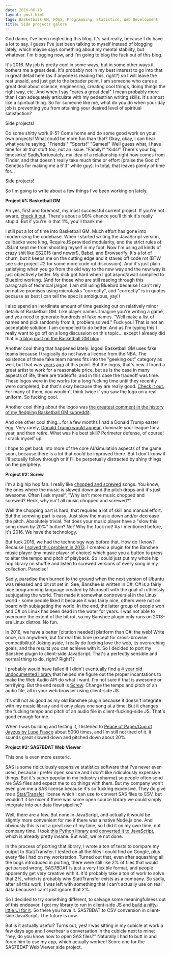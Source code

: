 ```yaml
---
date: 2016-06-18
layout: post.html
tags: Basketball GM, FOSS, Programming, Statistics, Web Development
title: Side projects galore
---
```


God damn, I've been neglecting this blog. It's sad really, because I do have a lot to say. I guess I've just been talking to myself instead of blogging lately, which maybe says something about my mental stability, but whatever. I'm blogging now, and I'm going to blog the fuck out of this blog.

It's 2016. My job is pretty cool in some ways, but in some other ways it bothers me a great deal. It's probably not in my best interest to go into that in great detail here (as if anyone is reading this, right?) so I will leave the rest unsaid, and just get to the broader point. I am someone who cares a great deal about science, engineering, creating cool things, doing things the right way, etc. And when I say "cares a great deal" I mean probably more than I can adequately articulate with my pedestrian writing skills. It's almost like a spiritual thing. So for someone like me, what do you do when your day job is preventing you from attaining your desired level of spiritual satisfaction?

Side projects!

<!--more-->

Do some shitty work 9-5? Come home and do some good work on your own projects! What could be more fun than that? Okay, okay, I can hear what you're saying. "Friends!" "Sports!" "Games!" Well guess what, I have time for all that stuff too, not an issue. "Family!" "Kids!" There's your big timesinks! Sadly/fortunately, my idea of a relationship right now comes from Tinder, and that doesn't really take much time or effort (praise the God of Genetics for making me a 6'3" white guy). In total, that leaves plenty of time for...

Side projects!

So I'm going to write about a few things I've been working on lately.

<b>Project #1: Basketball GM</b>

Ah yes, first and foremost, my most successful current project. If you're not aware, <a href="https://basketball-gm.com/">check it out</a>. There's about a 99% chance you'll think it's really stupid. But if you're in that 1%, you'll thank me.

I still put a lot of time into Basketball GM. Much effort has gone into modernizing the codebase. When I started writing the JavaScript version, callbacks were king, RequireJS provided modularity, and the strict rules of JSLint kept me from shooting myself in my foot. Now I'm using all kinds of crazy shit like ES2015 (and newer!), Babel, and Browserify. It's a lot of churn, but it keeps me on the cutting edge and it staves off code rot (BTW see side project #2 for some more code rot discussion). And it's just plain satisfying when you go from the old way to the new way and the new way is just objectively better. My dick got hard when I got async/await compiled to Bluebird working. (And for those who are still reading through this paragraph of technical jargon, I am still using Bluebird because I can't rely on native promises using microtasks "correctly", and "correctly" is in quotes because as best I can tell the spec is ambiguous, yay!)

I also spend an inordinate amount of time geeking out on relatively minor details of Basketball GM. Like player names. Imagine you're writing a game, and you need to generate hundreds of fake names. "Well make a list of names and pick randomly from it, problem solved." Fuck you! That is not an acceptable solution. I am compelled to do better. And as I'm typing this I really want to go off on a long discussion on this topic... except I already did that in <a href="https://basketball-gm.com/blog/2016/06/more-realistic-player-names-including-international-players/">a blog post on the Basketball GM blog</a>.

Another cool thing that happened lately: logos! Basketball GM uses fake teams because I tragically do not have a license from the NBA. The existence of these fake team names fits into the "geeking out" category as well, but that was <a href="https://basketball-gm.com/blog/2014/01/the-great-realignment/">years</a> <a href="https://basketball-gm.com/blog/2014/01/new-team-regions-and-names/">ago</a> at this point. But the logos, that's new. I found a great artist to work for a reasonable price, but as is the case in many aspects of life, there are tradeoffs, and in this case the tradeoff was time. These logos were in the works for a long fucking time until they recently were completed, but that's okay because they are really good. <a href="https://basketball-gm.com/blog/2016/06/logos-for-default-teams/">Check it out.</a> For many of them, you wouldn't think twice if you saw the logo on a real uniform. So fucking cool.

Another cool thing about the logos was <a href="https://www.reddit.com/r/BasketballGM/comments/4mfx1g/theyre_almost_here/d3vdomy?context=3">the greatest comment in the history of my fledgling Basketball GM subreddit</a>.

And one other cool thing... for a few months I had a Donald Trump easter egg. Very rarely, <a href="https://i.imgur.com/7eJ4y7H.png">Donald Trump would appear</a>, dominate your league for a year, and then retire. What was his best skill? Perimeter defense, of course! I crack myself up.

I hope to get back into more of the core AI/simulation aspects of the game soon, because there is a lot that could be improved there. But I don't know if I'll actually follow through or if I'll be perpetually distracted by shiny things on the periphery.

<b>Project #2: Screw</b>

I'm a big hip hop fan. I really like <a href="https://en.wikipedia.org/wiki/Chopped_and_screwed">chopped and screwed</a> songs. You know, the ones where the music is slowed down and the pitch drops and it's just awesome. Often I ask myself, "Why isn't more music chopped and screwed? Heck, why isn't all music chopped and screwed?"

Well the chopping part is hard, that requires a lot of skill and manual effort. But the screwing part is easy. Just slow the music down and/or decrease the pitch. Absolutely trivial. Yet does your music player have a "slow this song down by 20%" button? No? Why the fuck not! As I mentioned before, it's 2016. We have the technology.

But fuck 2016, we had the technology way before that. How do I know? Because <a href="https://mail.gnome.org/archives/banshee-list/2013-May/msg00034.html">I solved this problem in 2013</a>. I created a plugin for the Banshee music player (my music player of choice) which gave you a button to press to alter the tempo and pitch of playback. So I could just put my whole hip hop library on shuffle and listen to screwed versions of every song in my collection. Paradise!

Sadly, paradise then burned to the ground when the next version of Ubuntu was released and bit rot set in. See, Banshee is written in C#. C# is a fairly nice programming language created by Microsoft with the goal of ruthlessly subjugating the world. That made it somewhat controversial in the Linux world - some people liked it because it was fairly nice, others were not on board with subjugating the world. In the end, the latter group of people won and C# on Linux has been dead in the water for years. I was not able to overcome the extent of the bit rot, so my Banshee plugin only runs on 2013-era Linux distros. No fun.

In 2016, we have a better [citation needed] platform than C#: the web! Write once, run anywhere, but for real this time (except for cross-browser compatibility)! Joking aside, I really do fucking love the web, its overarching goals, and the results you can achieve with it. So I decided to port my Banshee plugin to client-side JavaScript. That's a perfectly sensible and normal thing to do, right? Right??

I probably would have failed if I didn't eventually find <a href="https://github.com/also/soundtouch-js">a 4 year old undocumented library</a> that helped me figure out the proper incantations to make the Web Audio API do what I want. I'm not sure if that is awesome or terrifying. But the end result is <a href="http://dumbmatter.com/screw/">Screw</a>. Change the tempo and pitch of an audio file, all in your web browser using client-side JS.

It's still not as good as my old Banshee plugin because it doesn't integrate with my music library and it only plays one song at a time. But it changes the fucking tempo and pitch of an audio file in client-fucking-side JS. That's good enough for me.

When I was building and testing it, I listened to <a href="https://www.youtube.com/watch?v=Z6JlTnGD_so">Peace of Paper/Cup of Jayzus by Lupe Fiasco</a> about 5000 times, and I'm still not tired of it. It sounds great slowed down and pitched down about 20%.

<b>Project #3: SAS7BDAT Web Viewer</b>

This one is even more esoteric.

SAS is some ridiculously expensive statistics software that I've never even used, because I prefer open source and I don't like ridiculously expensive things. But it's super popular in my industry (pharma) so people often send me SAS files and expect me to do things with them. But my company won't even give me a SAS license because it's so fucking expensive. They do give me a <a href="http://www.stattransfer.com/">Stat/Transfer</a> license which I can use to convert SAS files to CSV, but wouldn't it be nicer if there was some open source library we could simply integrate into our data flow pipeline?

Well, there are a few. But none in JavaScript, and actually it would be slightly more convenient for me if there was a native Node.js one. And obviously this is not a great use of my time, so I did it on my own time, not company time. I took <a href="https://bitbucket.org/jaredhobbs/sas7bdat">this Python library</a> and <a href="https://github.com/dumbmatter/sas7bdat-js">converted it to JavaScript</a>, which is already pretty insane. But wait, we're not done.

In the process of porting that library, I wrote a ton of tests to compare my output to Stat/Transfer. I tested on all the files I could find on Google, plus every file I had on my workstation. Turned out that, even after squashing all the bugs introduced in porting, there were still like 2% of files that would get parsed wrong. SAS7BDAT is just a very flexible format, and people apparently get very creative with it. It'd probably take a ton of work to solve that 2%, which is probably why Stat/Transfer exists as a company. So sadly, after all this work, I was left with something that I can't actually use on real data because I can't just ignore that 2%.

So I decided to try something different, to salvage some meaningfulness out of this endeavor. I got my library to run in client-side JS and <a href="http://dumbmatter.com/sas7bdat/">build a nifty-little UI for it</a>. So there you have it. SAS7BDAT to CSV conversion in client-side JavaScript. The future is now.

But is it actually useful? Turns out, yes! I was sitting in my cubicle at work a few days ago and I overhear a conversation in the cubicle next to mine: "hey, do you know how to open SAS files?" Naturally I had to butt in and force him to use my app, which actually worked! Score one for the SAS7BDAT Web Viewer side project.
